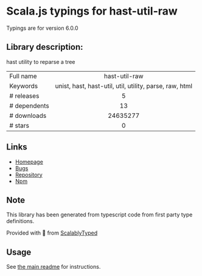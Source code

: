 
# Scala.js typings for hast-util-raw

Typings are for version 6.0.0

## Library description:
hast utility to reparse a tree

|                    |                 |
| ------------------ | :-------------: |
| Full name          | hast-util-raw |
| Keywords           | unist, hast, hast-util, util, utility, parse, raw, html |
| # releases         | 5 |
| # dependents       | 13 |
| # downloads        | 24635277 |
| # stars            | 0 |

## Links
- [Homepage](https://github.com/syntax-tree/hast-util-raw#readme)
- [Bugs](https://github.com/syntax-tree/hast-util-raw/issues)
- [Repository](https://github.com/syntax-tree/hast-util-raw)
- [Npm](https://www.npmjs.com/package/hast-util-raw)
    


## Note
This library has been generated from typescript code from first party type definitions.

Provided with :purple_heart: from [ScalablyTyped](https://github.com/oyvindberg/ScalablyTyped)

## Usage
See [the main readme](../../readme.md) for instructions.


